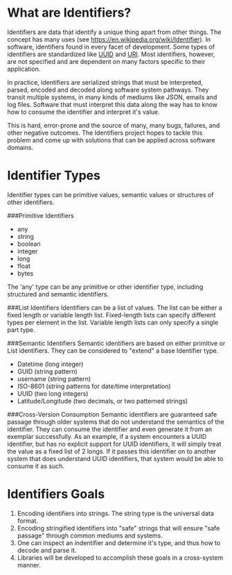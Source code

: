 # What are Identifiers?
Identifiers are data that identify a unique thing apart from other things. The concept has many uses (see https://en.wikipedia.org/wiki/Identifier). In software, identifiers found in every facet of development. Some types of identifiers are standardized like [UUID](https://www.ietf.org/rfc/rfc4122.txt) and [URI](https://www.w3.org/Addressing/URL/uri-spec.html). Most identifiers, however, are not specified and are dependent on many factors specific to their application.

In practice, identifiers are serialized strings that must be interpreted, parsed, encoded and decoded along software system pathways. They transit multiple systems, in many kinds of mediums like JSON, emails and log files. Software that must interpret this data along the way has to know how to consume the identifier and interpret it's value.

This is hard, error-prone and the source of many, many bugs, failures, and other negative outcomes. The Identifiers project hopes to tackle this problem and come up with solutions that can be applied across software domains.

# Identifier Types
Identifier types can be primitive values, semantic values or structures of other identifiers.

###Primitive Identifiers
* any
* string
* boolean
* integer
* long
* float
* bytes

The 'any' type can be any primitive or other identifier type, including structured and semantic identifiers.

###List Identifiers
Identifiers can be a list of values. The list can be either a fixed length or variable length list. Fixed-length lists can specify different types per element in the list. Variable length lists can only specify a single part type.

###Semantic Identifiers
Semantic identifiers are based on either primitive or List identifiers. They can be considered to "extend" a base Identifier type.

* Datetime (long integer)
* GUID (string pattern)
* username (string pattern)
* ISO-8601 (string patterns for date/time interpretation)
* UUID (two long integers)
* Latitude/Longitude (two decimals, or two patterned strings)

###Cross-Version Consumption
Semantic identifiers are guaranteed safe passage through older systems that do not understand the semantics of the identifier. They can consume the identifier and even generate it from an exemplar successfully. As an example, if a system encounters a UUID identifier, but has no explicit support for UUID identifiers, it will simply treat the value as a fixed list of 2 longs. If it passes this identifier on to another system that does understand UUID identifiers, that system would be able to consume it as such.

# Identifiers Goals
1. Encoding identifiers into strings. The string type is the universal data format.
2. Encoding stringified identifiers into "safe" strings that will ensure "safe passage" through common mediums and systems.
3. One can inspect an indentifier and determine it's type, and thus how to decode and parse it.
4. Libraries will be developed to accomplish these goals in a cross-system manner.

